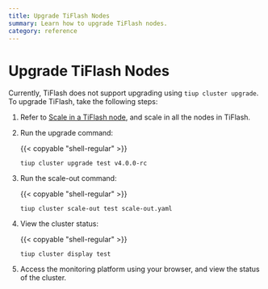 ```yaml
---
title: Upgrade TiFlash Nodes
summary: Learn how to upgrade TiFlash nodes.
category: reference
---
```


# Upgrade TiFlash Nodes

Currently, TiFlash does not support upgrading using `tiup cluster upgrade`. To upgrade TiFlash, take the following steps:

1. Refer to [Scale in a TiFlash node](/how-to/scale/with-tiup.md#sclale-in-a-tiflash-node), and scale in all the nodes in TiFlash.

2. Run the upgrade command:

    {{< copyable "shell-regular" >}}

    ```shell
    tiup cluster upgrade test v4.0.0-rc
    ```

3. Run the scale-out command:

    {{< copyable "shell-regular" >}}

    ```shell
    tiup cluster scale-out test scale-out.yaml
    ```

4. View the cluster status:

    {{< copyable "shell-regular" >}}

    ```shell
    tiup cluster display test
    ```

5. Access the monitoring platform using your browser, and view the status of the cluster.
